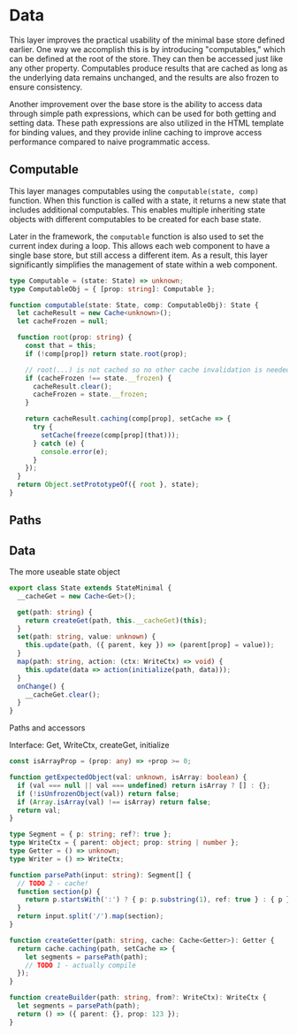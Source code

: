 # Data

This layer improves the practical usability of the minimal base store defined
earlier. One way we accomplish this is by introducing "computables," which can
be defined at the root of the store. They can then be accessed just like any
other property. Computables produce results that are cached as long as the
underlying data remains unchanged, and the results are also frozen to ensure
consistency.

Another improvement over the base store is the ability to access data through
simple path expressions, which can be used for both getting and setting data.
These path expressions are also utilized in the HTML template for binding
values, and they provide inline caching to improve access performance compared
to naive programmatic access.

## Computable

This layer manages computables using the `computable(state, comp)` function.
When this function is called with a state, it returns a new state that includes
additional computables. This enables multiple inheriting state objects with
different computables to be created for each base state.

Later in the framework, the `computable` function is also used to set the
current index during a loop. This allows each web component to have a single
base store, but still access a different item. As a result, this layer
significantly simplifies the management of state within a web component.

```typescript
type Computable = (state: State) => unknown;
type ComputableObj = { [prop: string]: Computable };

function computable(state: State, comp: ComputableObj): State {
  let cacheResult = new Cache<unknown>();
  let cacheFrozen = null;

  function root(prop: string) {
    const that = this;
    if (!comp[prop]) return state.root(prop);

    // root(...) is not cached so no other cache invalidation is needed
    if (cacheFrozen !== state.__frozen) {
      cacheResult.clear();
      cacheFrozen = state.__frozen;
    }

    return cacheResult.caching(comp[prop], setCache => {
      try {
        setCache(freeze(comp[prop](that)));
      } catch (e) {
        console.error(e);
      }
    });
  }
  return Object.setPrototypeOf({ root }, state);
}
```

## Paths

## Data

The more useable state object

```typescript
export class State extends StateMinimal {
  __cacheGet = new Cache<Get>();

  get(path: string) {
    return createGet(path, this.__cacheGet)(this);
  }
  set(path: string, value: unknown) {
    this.update(path, ({ parent, key }) => (parent[prop] = value));
  }
  map(path: string, action: (ctx: WriteCtx) => void) {
    this.update(data => action(initialize(path, data)));
  }
  onChange() {
    __cacheGet.clear();
  }
}
```

Paths and accessors

Interface: Get, WriteCtx, createGet, initialize

```typescript
const isArrayProp = (prop: any) => +prop >= 0;

function getExpectedObject(val: unknown, isArray: boolean) {
  if (val === null || val === undefined) return isArray ? [] : {};
  if (!isUnfrozenObject(val)) return false;
  if (Array.isArray(val) !== isArray) return false;
  return val;
}

type Segment = { p: string; ref?: true };
type WriteCtx = { parent: object; prop: string | number };
type Getter = () => unknown;
type Writer = () => WriteCtx;

function parsePath(input: string): Segment[] {
  // TODO 2 - cache!
  function section(p) {
    return p.startsWith(':') ? { p: p.substring(1), ref: true } : { p };
  }
  return input.split('/').map(section);
}

function createGetter(path: string, cache: Cache<Getter>): Getter {
  return cache.caching(path, setCache => {
    let segments = parsePath(path);
    // TODO 1 - actually compile
  });
}

function createBuilder(path: string, from?: WriteCtx): WriteCtx {
  let segments = parsePath(path);
  return () => ({ parent: {}, prop: 123 });
}
```
